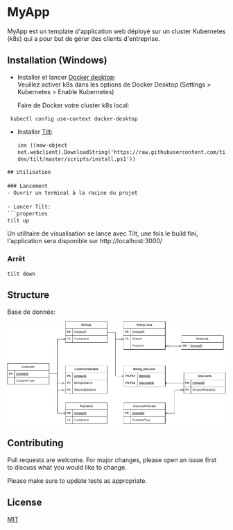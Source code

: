 
# MyApp
MyApp est un template d'application web déployé sur un cluster Kubernetes (k8s) qui a pour but de gérer des clients d'entreprise.

## Installation (Windows)

- Installer et lancer [Docker desktop](https://www.docker.com/products/docker-desktop/):    
  Veuillez activer k8s dans les options de Docker Desktop (Settings > Kubernetes > Enable Kubernetes)

  Faire de Docker votre cluster k8s local:
 ```properties
  kubectl config use-context docker-desktop
 ```
- Installer [Tilt](https://docs.tilt.dev/install.html):
  ```properties
  iex ((new-object net.webclient).DownloadString('https://raw.githubusercontent.com/tilt-dev/tilt/master/scripts/install.ps1'))
 ```
## Utilisation

### Lancement
- Ouvrir un terminal à la racine du projet

- Lancer Tilt:
```properties  
tilt up  
```  
Un utilitaire de visualisation se lance avec Tilt, une fois le build fini, l'application sera disponible sur http://localhost:3000/
### Arrêt
```properties  
tilt down  
```  
## Structure
Base de donnée:
<p align="center">
<img src="https://raw.githubusercontent.com/Scholastien/MyApp/master/docs/Diagrammes-ERD%20v1.drawio.png">
</p>


## Contributing

Pull requests are welcome. For major changes, please open an issue first  
to discuss what you would like to change.

Please make sure to update tests as appropriate.

## License

[MIT](https://choosealicense.com/licenses/mit/)
